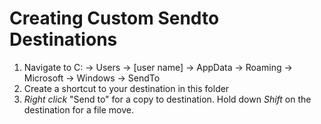 # Creating Custom Sendto Destinations

1. Navigate to C: &#8594; Users &#8594; [user name] &#8594; AppData &#8594; Roaming &#8594; Microsoft &#8594; Windows &#8594; SendTo
2. Create a shortcut to your destination in this folder
3. *Right click* "Send to" for a copy to destination. Hold down *Shift* on the destination for a file move.